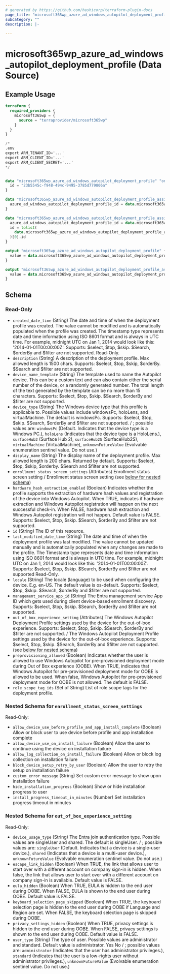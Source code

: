```yaml
---
# generated by https://github.com/hashicorp/terraform-plugin-docs
page_title: "microsoft365wp_azure_ad_windows_autopilot_deployment_profile Data Source - microsoft365wp"
subcategory: ""
description: |-
  
---
```


# microsoft365wp_azure_ad_windows_autopilot_deployment_profile (Data Source)



## Example Usage

```terraform
terraform {
  required_providers {
    microsoft365wp = {
      source = "terraprovider/microsoft365wp"
    }
  }
}

/*
.env
export ARM_TENANT_ID='...'
export ARM_CLIENT_ID='...'
export ARM_CLIENT_SECRET='...'
*/


data "microsoft365wp_azure_ad_windows_autopilot_deployment_profile" "one" {
  id = "23b5545c-f948-494c-9495-3785d779806a"
}

data "microsoft365wp_azure_ad_windows_autopilot_deployment_profile_assignments" "all" {
  azure_ad_windows_autopilot_deployment_profile_id = data.microsoft365wp_azure_ad_windows_autopilot_deployment_profile.one.id
}

data "microsoft365wp_azure_ad_windows_autopilot_deployment_profile_assignment" "one" {
  azure_ad_windows_autopilot_deployment_profile_id = data.microsoft365wp_azure_ad_windows_autopilot_deployment_profile.one.id
  id = tolist(
    data.microsoft365wp_azure_ad_windows_autopilot_deployment_profile_assignments.all.azure_ad_windows_autopilot_deployment_profile_assignments
  )[0].id
}

output "microsoft365wp_azure_ad_windows_autopilot_deployment_profile" {
  value = data.microsoft365wp_azure_ad_windows_autopilot_deployment_profile.one
}

output "microsoft365wp_azure_ad_windows_autopilot_deployment_profile_assignment" {
  value = data.microsoft365wp_azure_ad_windows_autopilot_deployment_profile_assignment.one
}
```

<!-- schema generated by tfplugindocs -->
## Schema

### Read-Only

- `created_date_time` (String) The date and time of when the deployment profile was created. The value cannot be modified and is automatically populated when the profile was created. The timestamp type represents date and time information using ISO 8601 format and is always in UTC time. For example, midnight UTC on Jan 1, 2014 would look like this: '2014-01-01T00:00:00Z'. Supports: $select, $top, $skip. $Search, $orderBy and $filter are not supported. Read-Only.
- `description` (String) A description of the deployment profile. Max allowed length is 1500 chars. Supports: $select, $top, $skip, $orderBy. $Search and $filter are not supported.
- `device_name_template` (String) The template used to name the Autopilot device. This can be a custom text and can also contain either the serial number of the device, or a randomly generated number. The total length of the text generated by the template can be no more than 15 characters. Supports: $select, $top, $skip. $Search, $orderBy and $filter are not supported.
- `device_type` (String) The Windows device type that this profile is applicable to. Possible values include windowsPc, holoLens, and virtualMachine. The default is windowsPc. Supports: $select, $top, $skip. $Search, $orderBy and $filter are not supported. / ; possible values are: `windowsPc` (Default. Indicates that the device type  is a Windows PC.), `holoLens` (Indicates that the device type is a HoloLens.), `surfaceHub2` (Surface Hub 2), `surfaceHub2S` (SurfaceHub2S), `virtualMachine` (VirtualMachine), `unknownFutureValue` (Evolvable enumeration sentinel value. Do not use.)
- `display_name` (String) The display name of the deployment profile. Max allowed length is 200 chars. Returned by default. Supports: $select, $top, $skip, $orderby. $Search and $filter are not supported.
- `enrollment_status_screen_settings` (Attributes) Enrollment status screen setting / Enrollment status screen setting (see [below for nested schema](#nestedatt--enrollment_status_screen_settings))
- `hardware_hash_extraction_enabled` (Boolean) Indicates whether the profile supports the extraction of hardware hash values and registration of the device into Windows Autopilot. When TRUE, indicates if hardware extraction and Windows Autopilot registration will happen on the next successful check-in. When FALSE, hardware hash extraction and Windows Autopilot registration will not happen. Default value is FALSE. Supports: $select, $top, $skip. $Search, $orderBy and $filter are not supported.
- `id` (String) The ID of this resource.
- `last_modified_date_time` (String) The date and time of when the deployment profile was last modified. The value cannot be updated manually and is automatically populated when any changes are made to the profile. The Timestamp type represents date and time information using ISO 8601 format and is always in UTC time. For example, midnight UTC on Jan 1, 2014 would look like this: '2014-01-01T00:00:00Z'. Supports: $select, $top, $skip. $Search, $orderBy and $filter are not supported Read-Only.
- `locale` (String) The locale (language) to be used when configuring the device. E.g. en-US. The default value is os-default. Supports: $select, $top, $skip. $Search, $orderBy and $filter are not supported.
- `management_service_app_id` (String) The Entra management service App ID which gets used during client device-based enrollment discovery. Supports: $select, $top, $skip. $Search, $orderBy and $filter are not supported.
- `out_of_box_experience_setting` (Attributes) The Windows Autopilot Deployment Profile settings used by the device for the out-of-box experience. Supports: $select, $top, $skip. $Search, $orderBy and $filter are not supported. / The Windows Autopilot Deployment Profile settings used by the device for the out-of-box experience. Supports: $select, $top, $skip. $Search, $orderBy and $filter are not supported. (see [below for nested schema](#nestedatt--out_of_box_experience_setting))
- `preprovisioning_allowed` (Boolean) Indicates whether the user is allowed to use Windows Autopilot for pre-provisioned deployment mode during Out of Box experience (OOBE). When TRUE, indicates that Windows Autopilot for pre-provisioned deployment mode for OOBE is allowed to be used. When false, Windows Autopilot for pre-provisioned deployment mode for OOBE is not allowed. The default is FALSE.
- `role_scope_tag_ids` (Set of String) List of role scope tags for the deployment profile.

<a id="nestedatt--enrollment_status_screen_settings"></a>
### Nested Schema for `enrollment_status_screen_settings`

Read-Only:

- `allow_device_use_before_profile_and_app_install_complete` (Boolean) Allow or block user to use device before profile and app installation complete
- `allow_device_use_on_install_failure` (Boolean) Allow the user to continue using the device on installation failure
- `allow_log_collection_on_install_failure` (Boolean) Allow or block log collection on installation failure
- `block_device_setup_retry_by_user` (Boolean) Allow the user to retry the setup on installation failure
- `custom_error_message` (String) Set custom error message to show upon installation failure
- `hide_installation_progress` (Boolean) Show or hide installation progress to user
- `install_progress_timeout_in_minutes` (Number) Set installation progress timeout in minutes


<a id="nestedatt--out_of_box_experience_setting"></a>
### Nested Schema for `out_of_box_experience_setting`

Read-Only:

- `device_usage_type` (String) The Entra join authentication type. Possible values are singleUser and shared. The default is singleUser. / ; possible values are: `singleUser` (Default. Indicates that a device is a single-user device.), `shared` (Indicates that a device is a multi-user device.), `unknownFutureValue` (Evolvable enumeration sentinel value. Do not use.)
- `escape_link_hidden` (Boolean) When TRUE, the link that allows user to start over with a different account on company sign-in is hidden. When false, the link that allows user to start over with a different account on company sign-in is available. Default value is FALSE.
- `eula_hidden` (Boolean) When TRUE, EULA is hidden to the end user during OOBE. When FALSE, EULA is shown to the end user during OOBE. Default value is FALSE.
- `keyboard_selection_page_skipped` (Boolean) When TRUE, the keyboard selection page is hidden to the end user during OOBE if Language and Region are set. When FALSE, the keyboard selection page is skipped during OOBE.
- `privacy_settings_hidden` (Boolean) When TRUE, privacy settings is hidden to the end user during OOBE. When FALSE, privacy settings is shown to the end user during OOBE. Default value is FALSE.
- `user_type` (String) The type of user. Possible values are administrator and standard. Default value is administrator. Yes No
 / ; possible values are: `administrator` (Indicates that the user has administrator privileges.), `standard` (Indicates that the user is a low-rights user without administrator privileges.), `unknownFutureValue` (Evolvable enumeration sentinel value. Do not use.)


